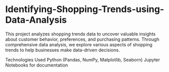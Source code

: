 # Identifying-Shopping-Trends-using-Data-Analysis
This project analyzes shopping trends data to uncover valuable insights about customer behavior, preferences, and purchasing patterns. Through comprehensive data analysis, we explore various aspects of shopping trends to help businesses make data-driven decisions.

Technologies Used
Python (Pandas, NumPy, Matplotlib, Seaborn)
Jupyter Notebooks for documentation
